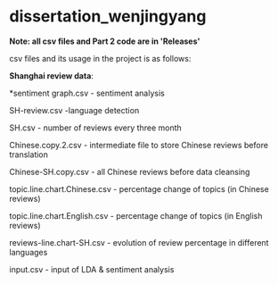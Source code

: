 # dissertation_wenjingyang

****Note: all csv files and Part 2 code are in 'Releases'****

csv files and its usage in the project is as follows:

**Shanghai review data**:

*sentiment graph.csv - sentiment analysis

SH-review.csv -language detection

SH.csv - number of reviews every three month

Chinese.copy.2.csv - intermediate file to store Chinese reviews before translation

Chinese-SH.copy.csv - all Chinese reviews before data cleansing

topic.line.chart.Chinese.csv - percentage change of topics (in Chinese reviews)

topic.line.chart.English.csv - percentage change of topics (in English reviews)

reviews-line.chart-SH.csv - evolution of review percentage in different languages

input.csv - input of LDA & sentiment analysis
